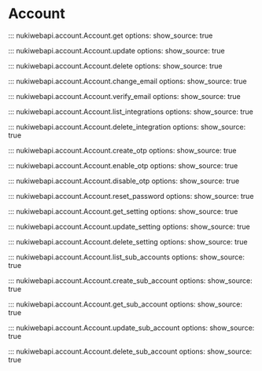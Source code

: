 # Account

::: nukiwebapi.account.Account.get
    options:
      show_source: true

::: nukiwebapi.account.Account.update
    options:
      show_source: true

::: nukiwebapi.account.Account.delete
    options:
      show_source: true

::: nukiwebapi.account.Account.change_email
    options:
      show_source: true

::: nukiwebapi.account.Account.verify_email
    options:
      show_source: true

::: nukiwebapi.account.Account.list_integrations
    options:
      show_source: true

::: nukiwebapi.account.Account.delete_integration
    options:
      show_source: true

::: nukiwebapi.account.Account.create_otp
    options:
      show_source: true

::: nukiwebapi.account.Account.enable_otp
    options:
      show_source: true

::: nukiwebapi.account.Account.disable_otp
    options:
      show_source: true

::: nukiwebapi.account.Account.reset_password
    options:
      show_source: true

::: nukiwebapi.account.Account.get_setting
    options:
      show_source: true

::: nukiwebapi.account.Account.update_setting
    options:
      show_source: true

::: nukiwebapi.account.Account.delete_setting
    options:
      show_source: true

::: nukiwebapi.account.Account.list_sub_accounts
    options:
      show_source: true

::: nukiwebapi.account.Account.create_sub_account
    options:
      show_source: true

::: nukiwebapi.account.Account.get_sub_account
    options:
      show_source: true

::: nukiwebapi.account.Account.update_sub_account
    options:
      show_source: true

::: nukiwebapi.account.Account.delete_sub_account
    options:
      show_source: true

